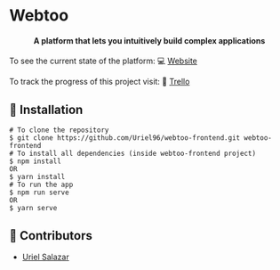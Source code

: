 # Webtoo
<h4 align="center">A platform that lets you intuitively build complex applications</h4>

To see the current state of the platform: :computer: [Website](https://webtoo-5163b.firebaseapp.com/)

To track the progress of this project visit: :pencil: [Trello](https://trello.com/b/qmRmp4yS/webtoo/)

## :rocket: Installation
```
# To clone the repository
$ git clone https://github.com/Uriel96/webtoo-frontend.git webtoo-frontend
# To install all dependencies (inside webtoo-frontend project)
$ npm install
OR
$ yarn install
# To run the app
$ npm run serve
OR
$ yarn serve
```

## :busts_in_silhouette: Contributors
- [Uriel Salazar](https://github.com/Uriel96)
